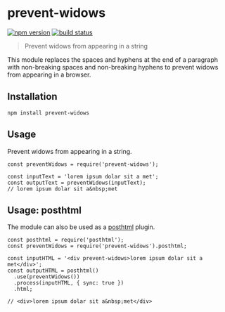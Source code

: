 # prevent-widows

[![npm version][img:npm]][url:npm]
[![build status][img:build-status]][url:build-status]

> Prevent widows from appearing in a string

This module replaces the spaces and hyphens at the end of a paragraph with
non-breaking spaces and non-breaking hyphens to prevent widows from appearing
in a browser.

## Installation

```
npm install prevent-widows
```

## Usage

Prevent widows from appearing in a string.

```
const preventWidows = require('prevent-widows');

const inputText = 'lorem ipsum dolar sit a met';
const outputText = preventWidows(inputText);
// lorem ipsum dolar sit a&nbsp;met
```

## Usage: posthtml

The module can also be used as a [posthtml][url:posthtml] plugin.

```
const posthtml = require('posthtml');
const preventWidows = require('prevent-widows').posthtml;

const inputHTML = '<div prevent-widows>lorem ipsum dolar sit a met</div>';
const outputHTML = posthtml()
  .use(preventWidows())
  .process(inputHTML, { sync: true })
  .html;

// <div>lorem ipsum dolar sit a&nbsp;met</div>
```

[url:posthtml]: https://github.com/posthtml/posthtml

[img:build-status]: https://travis-ci.org/bashaus/prevent-widows.svg
[url:build-status]: https://travis-ci.org/bashaus/prevent-widows

[img:npm]: https://img.shields.io/npm/v/prevent-widows.svg
[url:npm]: https://www.npmjs.com/package/prevent-widows
